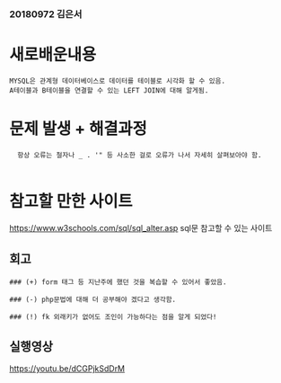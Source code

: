### 20180972 김은서

# 새로배운내용
```
MYSQL은 관계형 데이터베이스로 데이터를 테이블로 시각화 할 수 있음.
A테이블과 B테이블을 연결할 수 있는 LEFT JOIN에 대해 알게됨.
```

# 문제 발생 + 해결과정
```
  항상 오류는 철자나 _ . '" 등 사소한 걸로 오류가 나서 자세히 살펴보아야 함.
  
```

# 참고할 만한 사이트
https://www.w3schools.com/sql/sql_alter.asp
sql문 참고할 수 있는 사이트

## 회고
```
### (+) form 태그 등 지난주에 했던 것을 복습할 수 있어서 좋았음.

### (-) php문법에 대해 더 공부해야 겠다고 생각함. 

### (!) fk 외래키가 없어도 조인이 가능하다는 점을 알게 되었다!
```
## 실행영상
https://youtu.be/dCGPjkSdDrM

